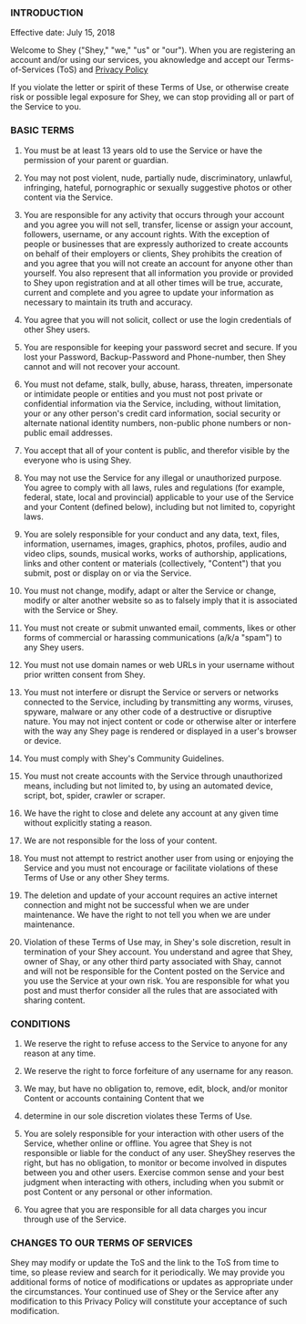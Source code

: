 ### INTRODUCTION

Effective date: July 15, 2018

Welcome to Shey ("Shey," "we," "us" or "our"). When you are registering an account and/or using our services, you aknowledge and accept our Terms-of-Services (ToS) and [Privacy Policy](https://github.com/fosini/Shey-Privacy)

If you violate the letter or spirit of these Terms of Use, or otherwise create risk or possible legal exposure for Shey, we can stop providing all or part of the Service to you.


### BASIC TERMS

1. You must be at least 13 years old to use the Service or have the permission of your parent or guardian.

2. You may not post violent, nude, partially nude, discriminatory, unlawful, infringing, hateful, pornographic or sexually suggestive photos or other content via the Service.

3. You are responsible for any activity that occurs through your account and you agree you will not sell, transfer, license or assign your account, followers, username, or any account rights. With the exception of people or businesses that are expressly authorized to create accounts on behalf of their employers or clients, Shey prohibits the creation of and you agree that you will not create an account for anyone other than yourself. You also represent that all information you provide or provided to Shey upon registration and at all other times will be true, accurate, current and complete and you agree to update your information as necessary to maintain its truth and accuracy.

4. You agree that you will not solicit, collect or use the login credentials of other Shey users.

5. You are responsible for keeping your password secret and secure. If you lost your Password, Backup-Password and Phone-number, then Shey cannot and will not recover your account. 

6. You must not defame, stalk, bully, abuse, harass, threaten, impersonate or intimidate people or entities and you must not post private or confidential information via the Service, including, without limitation, your or any other person's credit card information, social security or alternate national identity numbers, non-public phone numbers or non-public email addresses.

7. You accept that all of your content is public, and therefor visible by the everyone who is using Shey. 

8. You may not use the Service for any illegal or unauthorized purpose. You agree to comply with all laws, rules and regulations (for example, federal, state, local and provincial) applicable to your use of the Service and your Content (defined below), including but not limited to, copyright laws.

9. You are solely responsible for your conduct and any data, text, files, information, usernames, images, graphics, photos, profiles, audio and video clips, sounds, musical works, works of authorship, applications, links and other content or materials (collectively, "Content") that you submit, post or display on or via the Service.

10. You must not change, modify, adapt or alter the Service or change, modify or alter another website so as to falsely imply that it is associated with the Service or Shey.

11. You must not create or submit unwanted email, comments, likes or other forms of commercial or harassing communications (a/k/a "spam") to any Shey users.

12. You must not use domain names or web URLs in your username without prior written consent from Shey.

13. You must not interfere or disrupt the Service or servers or networks connected to the Service, including by transmitting any worms, viruses, spyware, malware or any other code of a destructive or disruptive nature. You may not inject content or code or otherwise alter or interfere with the way any Shey page is rendered or displayed in a user's browser or device.

14. You must comply with Shey's Community Guidelines.

15. You must not create accounts with the Service through unauthorized means, including but not limited to, by using an automated device, script, bot, spider, crawler or scraper.

16. We have the right to close and delete any account at any given time without explicitly stating a reason.

17. We are not responsible for the loss of your content.

18. You must not attempt to restrict another user from using or enjoying the Service and you must not encourage or facilitate violations of these Terms of Use or any other Shey terms.

19. The deletion and update of your account requires an active internet connection and might not be successful when we are under maintenance. We have the right to not tell you when we are under maintenance. 

19. Violation of these Terms of Use may, in Shey's sole discretion, result in termination of your Shey account. You understand and agree that Shey, owner of Shay, or any other third party associated with Shay,  cannot and will not be responsible for the Content posted on the Service and you use the Service at your own risk. You are responsible for what you post and must therfor consider all the rules that are associated with sharing content.


### CONDITIONS

1. We reserve the right to refuse access to the Service to anyone for any reason at any time.

2. We reserve the right to force forfeiture of any username for any reason.

3. We may, but have no obligation to, remove, edit, block, and/or monitor Content or accounts containing Content that we 

4. determine in our sole discretion violates these Terms of Use.

5. You are solely responsible for your interaction with other users of the Service, whether online or offline. You agree that Shey is not responsible or liable for the conduct of any user. SheyShey reserves the right, but has no obligation, to monitor or become involved in disputes between you and other users. Exercise common sense and your best judgment when interacting with others, including when you submit or post Content or any personal or other information.

6. You agree that you are responsible for all data charges you incur through use of the Service.

### CHANGES TO OUR TERMS OF SERVICES

Shey may modify or update the ToS and the link to the ToS from time to time, so please review and search for it periodically. We may provide you additional forms of notice of modifications or updates as appropriate under the circumstances. Your continued use of Shey or the Service after any modification to this Privacy Policy will constitute your acceptance of such modification.
